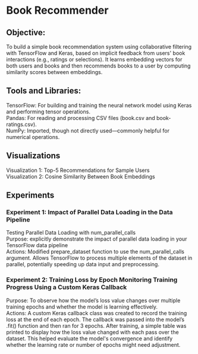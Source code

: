 # Book Recommender
## Objective:
To build a simple book recommendation system using collaborative filtering with TensorFlow and Keras, based on implicit feedback from users' book interactions (e.g., ratings or selections).
It learns embedding vectors for both users and books and then recommends books to a user by computing similarity scores between embeddings.

## Tools and Libraries:
TensorFlow: For building and training the neural network model using Keras and performing tensor operations.  
Pandas: For reading and processing CSV files (book.csv and book-ratings.csv).  
NumPy: Imported, though not directly used—commonly helpful for numerical operations.  

## Visualizations
Visualization 1: Top-5 Recommendations for Sample Users  
Visualization 2: Cosine Similarity Between Book Embeddings

## Experiments
### Experiment 1: Impact of Parallel Data Loading in the Data Pipeline
Testing Parallel Data Loading with num_parallel_calls  
Purpose: explicitly demonstrate the impact of parallel data loading in your TensorFlow data pipeline  
Actions: Modified prepare_dataset function to use the num_parallel_calls argument. Allows TensorFlow to process multiple elements of the dataset in parallel, potentially speeding up data input and preprocessing.

### Experiment 2: Training Loss by Epoch Monitoring Training Progress Using a Custom Keras Callback
Purpose: To observe how the model’s loss value changes over multiple training epochs and whether the model is learning effectively.  
Actions: A custom Keras callback class was created to record the training loss at the end of each epoch. The callback was passed into the model’s .fit() function and then ran for 3 epochs. After training, a simple table was printed to display how the loss value changed with each pass over the dataset. This helped evaluate the model's convergence and identify whether the learning rate or number of epochs might need adjustment.
